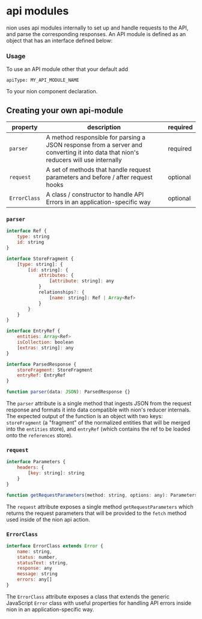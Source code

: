 # api modules
nion uses api modules internally to set up and handle requests to the API, and parse the corresponding responses. An API module is defined as an object that has an interface defined below:

### Usage
To use an API module other that your default add 
```
apiType: MY_API_MODULE_NAME
```

To your nion component declaration.

## Creating your own api-module

property | description | required
-------- | ----------- | --------
`parser` | A method responsible for parsing a JSON response from a server and converting it into data that nion's reducers will use internally | required
`request` | A set of methods that handle request parameters and before / after request hooks | optional
`ErrorClass` | A class / constructor to handle API Errors in an application-specific way | optional

### `parser`
```javascript
interface Ref {
    type: string
    id: string
}

interface StoreFragment {
    [type: string]: {
        [id: string]: {
            attributes: {
                [attribute: string]: any
            }
            relationships?: {
                [name: string]: Ref | Array<Ref>
            }
        }
    }
}

interface EntryRef {
    entities: Array<Ref>
    isCollection: boolean
    [extras: string]: any
}

interface ParsedResponse {
    storeFragment: StoreFragment
    entryRef: EntryRef
}

function parser(data: JSON): ParsedResponse {}
```
The `parser` attribute is a single method that ingests JSON from the request response and formats it into data compatible with nion's reducer internals. The expected output of the function is an object with two keys: `storeFragment` (a "fragment" of the normalized entities that will be merged into the `entities` store), and `entryRef` (which contains the ref to be loaded onto the `references` store).  

### `request`

```javascript
interface Parameters {
    headers: {
        [key: string]: string
    }
}

function getRequestParameters(method: string, options: any): Parameters {}
```
The `request` attribute exposes a single method `getRequestParameters` which returns the request parameters that will be provided to the `fetch` method used inside of the nion api action.

### `ErrorClass`
```javascript
interface ErrorClass extends Error {
    name: string,
    status: number,
    statusText: string,
    response: any
    message: string
    errors: any[]
}
```
The `ErrorClass` attribute exposes a class that extends the generic JavaScript `Error` class with useful properties for handling API errors inside nion in an application-specific way.
